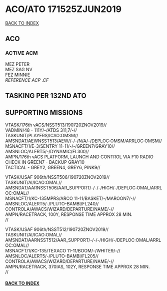 # ACO/ATO 171525ZJUN2019

[BACK TO INDEX](https://daviddcs.github.io/nsst/) 

## ACO

### ACTIVE ACM
MEZ PETER  
MEZ SAG NV  
FEZ MINNIE  
*REFERENCE ACP .CF*

## TASKING PER 132ND ATO

## SUPPORTING MISSIONS  

VTASK/176th vACS/NSST513/190720ZNOV2019//<br>
VADMIN/48 - 111Y/-/ATDS 311,7/-//<br>
TASKUNIT/PLAYERS/ICAO:OMSM//<br>
AMSNDAT/AEWNSST513/AEW//-/-/N/A/-/DEPLOC:OMSM/ARRLOC:OMSM//<br>
MSNACFT/1/E-3/SENTRY 11-11/-/-/GREEN7/GRAY10//<br>
AMSNLOC/ALERT5/-/DYNAMIC/FL300//<br>
AMPN/176th vACS PLATFORM, LAUNCH AND CONTROL VIA F10 RADIO<br>
CHECK IN GREEN7 -  BACKUP GRAY10<br>
TACTICAL - GREY2, GREEN4, GREY6, PINK9//<br>


VTASK/USAF 906th/NSST506/190720ZNOV2019//<br>
TASKUNIT/AI/ICAO:OMAL//<br>
AMSNDAT/AARNSST506/AAR_SUPPORT/-/-/-/HIGH/-/DEPLOC:OMAL/ARRLOC:OMAL//<br>
MSNACFT/1/KC-135MPRS/ARCO 11-11/BASKET/-/MAROON7/-//<br>
AMSNLOC/ALERT5/-/PLUTO-BAMBI/FL240//<br>
CONTROLA/AWACS/WIZARD/DEPARTURE/NAME/-//<br>
AMPN/RACETRACK, 100Y, RESPONSE TIME APPROX 28 MIN.<br>
//<br>


VTASK/USAF 906th/NSST512/190720ZNOV2019//<br>
TASKUNIT/AI/ICAO:OMAL//<br>
AMSNDAT/AARNSST512/AAR_SUPPORT/-/-/-/HIGH/-/DEPLOC:OMAL/ARRLOC:OMAL//<br>
MSNACFT/1/KC-135/TEXACO 11-11/BOOM/-/WHITE9/-//<br>
AMSNLOC/ALERT5/-/PLUTO-BAMBI/FL205//<br>
CONTROLA/AWACS/WIZARD/DEPARTURE/NAME/-//<br>
AMPN/RACETRACK, 370IAS, 102Y, RESPONSE TIME APPROX 28 MIN.<br>
//<br>


#### [BACK TO INDEX](https://daviddcs.github.io/nsst/) 